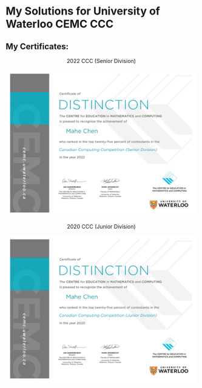 # My Solutions for University of Waterloo CEMC CCC</h1>
## My Certificates:
<div align="center">
    <p>2022 CCC (Senior Division)</p>
    <img src="https://github.com/lmposter/CCC-Solutions/blob/main/Certificates/2022.png?raw=true" alt="2022 Certificate">
    <p>2020 CCC (Junior Division)</p>
    <img src="https://github.com/lmposter/CCC-Solutions/blob/main/Certificates/2020.png?raw=true" alt="2020 Certificate">
</div>
